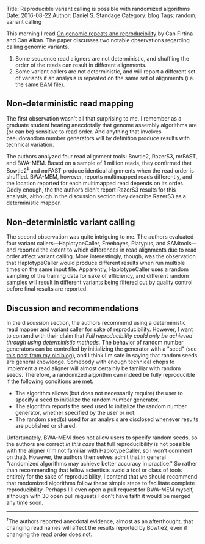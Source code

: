 Title: Reproducible variant calling is possible with randomized algorithms
Date: 2016-08-22
Author: Daniel S. Standage
Category: blog
Tags: random; variant calling

This morning I read [On genomic repeats and reproducibility](http://dx.doi.org/10.1093/bioinformatics/btw139) by Can Firtina and Can Alkan.
The paper discusses two notable observations regarding calling genomic variants.

1. Some sequence read aligners are not deterministic, and shuffling the order of the reads can result in different alignments.
2. Some variant callers are not deterministic, and will report a different set of variants if an analysis is repeated on the same set of alignments (i.e. the same BAM file).

## Non-deterministic read mapping

The first observation wasn't all that surprising to me.
I remember as a graduate student hearing anecdotally that genome assembly algorithms are (or can be) sensitive to read order.
And anything that involves pseudorandom number generators will by definition produce results with technical variation.

The authors analyzed four read alignment tools: Bowtie2, RazerS3, mrFAST, and BWA-MEM.
Based on a sample of 1 million reads, they confirmed that Bowtie2<sup>‡</sup> and mrFAST produce identical alignments when the read order is shuffled.
BWA-MEM, however, reports multimapped reads differently, and the location reported for each multimapped read depends on its order.
Oddly enough, the the authors didn't report RazerS3 results for this analysis, although in the discussion section they describe RazerS3 as a deterministic mapper.

## Non-deterministic variant calling

The second observation was quite intriguing to me.
The authors evaluated four variant callers—HaplotypeCaller, Freebayes, Platypus, and SAMtools—and reported the extent to which differences in read alignments due to read order affect variant calling.
More interestingly, though, was the observation that HaplotypeCaller would produce different results when run multiple times on the same input file.
Apparently, HaplotypeCaller uses a random sampling of the training data for sake of efficiency, and different random samples will result in different variants being filtered out by quality control before final results are reported.

## Discussion and recommendations

In the discussion section, the authors recommend using a deterministic read mapper and variant caller for sake of reproducibility.
However, I want to contend with their claim that *Full reproducibility could only be achieved through using deterministic methods.*
The behavior of random number generators can be controlled by initializing the generator with a "seed" (see [this post from my old blog](https://biowize.wordpress.com/2015/08/05/reproducible-software-behavior-with-random-seeds/)), and I think I'm safe in saying that random seeds are general knowledge.
Somebody with enough technical chops to implement a read aligner will almost certainly be familiar with random seeds.
Therefore, a randomized algorithm can indeed be fully reproducible if the following conditions are met.

- The algorithm allows (but does not necessarily require) the user to specify a seed to initialize the random number generator.
- The algorithm reports the seed used to initialize the random number generator, whether specified by the user or not.
- The random seed(s) used for an analysis are disclosed whenever results are published or shared.

Unfortunately, BWA-MEM does not allow users to specify random seeds, so the authors are correct *in this case* that full reproducibility is not possible with the aligner (I'm not familiar with HaplotypeCaller, so I won't comment on that).
However, the authors themselves admit that in general "randomized algorithms may achieve better accuracy in practice."
So rather than recommending that fellow scientists avoid a tool or class of tools entirely for the sake of reproducibility, I contend that we should recommend that randomized algorithms follow these simple steps to facilitate complete reproducibility.
Perhaps I'll even open a pull request for BWA-MEM myself, although with 30 open pull requests I don't have faith it would be merged any time soon.

----------

<sup>‡</sup>The authors reported anecdotal evidence, almost as an afterthought, that changing read names will affect the results reported by Bowtie2, even if changing the read order does not.
